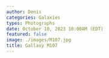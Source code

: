 ```yaml
---
author: Denis
categories: Galaxies
types: Photographs
date: October 10, 2023 10:00AM (EDT)
featured: false
image: ./images/M107.jpg
title: Gallaxy M107
---
```


